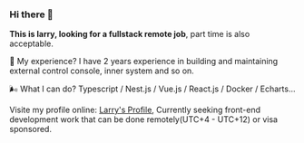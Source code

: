 ### Hi there 👋

<!--
**Mercury-x/Mercury-x** is a ✨ _special_ ✨ repository because its `README.md` (this file) appears on your GitHub profile.
-->
**This is larry, looking for a fullstack remote job**, part time is also acceptable.


🤔️ My experience? I have 2 years experience in building and maintaining external control console, inner system and so on.


🌬 What I can do? Typescript / Nest.js / Vue.js / React.js / Docker / Echarts...

Visite my profile online: [Larry's Profile](https://profile.larryxue.dev/), Currently seeking front-end development work that can be done remotely(UTC+4 - UTC+12) or visa sponsored.
